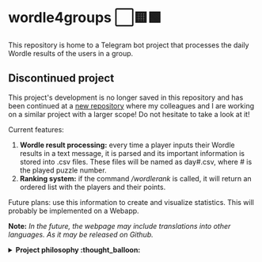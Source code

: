 # wordle4groups ⬜🟨🟩
This repository is home to a Telegram bot project that processes the daily Wordle results of the users in a group.

## Discontinued project
This project's development is no longer saved in this repository and has been continued at a [new repository](https://github.com/Aldistan/wordle-telegram-bot) where my colleagues and I are working on a similar project with a larger scope! Do not hesitate to take a look at it! 

Current features:

1. **Wordle result processing:** every time a player inputs their Wordle results in a text message, it is parsed and its important information is stored into .csv files. These files will be named as day#.csv, where # is the played puzzle number.
2. **Ranking system:** if the command */wordlerank* is called, it will return an ordered list with the players and their points.

Future plans: use this information to create and visualize statistics. This will probably be implemented on a Webapp.

**Note:** *In the future, the webpage may include translations into other languages. As it may be released on Github.*

<details>
<summary><b>Project philosophy :thought_balloon:</b></summary>

This project was conceived as a for-fun activity. Thus, commits and advancements on it may not be regular.

This is part of a cross-competence learning initiative.
</details>

